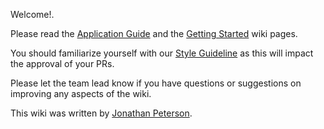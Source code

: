 Welcome!.

Please read the [Application Guide](/Home/Application-Guide) and the [Getting Started](/Home/Application-Guide/Getting-Started) wiki pages.

You should familiarize yourself with our [Style Guideline](/Home/Style-Guideline) as this will impact the approval of your PRs.

Please let the team lead know if you have questions or suggestions on improving any aspects of the wiki.

This wiki was written by [Jonathan Peterson](http://github.eonasdan.com/project-wiki-angular-csharp).
